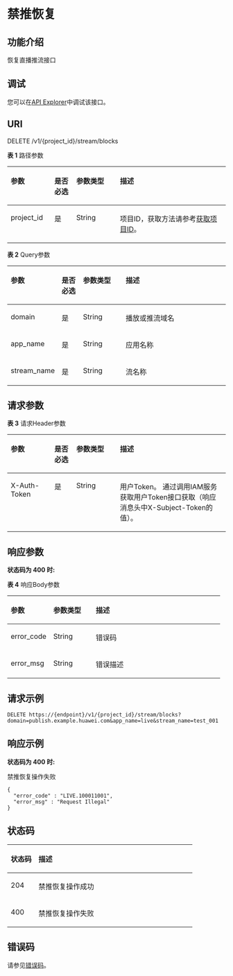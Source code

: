 # 禁推恢复<a name="live_03_0011"></a>

## 功能介绍<a name="section646984323616"></a>

恢复直播推流接口

## 调试<a name="section11470843193617"></a>

您可以在[API Explorer](https://apiexplorer.developer.huaweicloud.com/apiexplorer/doc?product=Live&api=DeleteStreamForbidden)中调试该接口。

## URI<a name="section164717436362"></a>

DELETE /v1/\{project\_id\}/stream/blocks

**表 1**  路径参数

<a name="table9472164312369"></a>
<table><thead align="left"><tr id="row1547120437365"><th class="cellrowborder" valign="top" width="20%" id="mcps1.2.5.1.1"><p id="p247219431367"><a name="p247219431367"></a><a name="p247219431367"></a>参数</p>
</th>
<th class="cellrowborder" valign="top" width="10%" id="mcps1.2.5.1.2"><p id="p247254323610"><a name="p247254323610"></a><a name="p247254323610"></a>是否必选</p>
</th>
<th class="cellrowborder" valign="top" width="20%" id="mcps1.2.5.1.3"><p id="p20473144303615"><a name="p20473144303615"></a><a name="p20473144303615"></a>参数类型</p>
</th>
<th class="cellrowborder" valign="top" width="50%" id="mcps1.2.5.1.4"><p id="p14473143103616"><a name="p14473143103616"></a><a name="p14473143103616"></a>描述</p>
</th>
</tr>
</thead>
<tbody><tr id="row1471743113612"><td class="cellrowborder" valign="top" width="20%" headers="mcps1.2.5.1.1 "><p id="p184731143153612"><a name="p184731143153612"></a><a name="p184731143153612"></a>project_id</p>
</td>
<td class="cellrowborder" valign="top" width="10%" headers="mcps1.2.5.1.2 "><p id="p1474104303620"><a name="p1474104303620"></a><a name="p1474104303620"></a>是</p>
</td>
<td class="cellrowborder" valign="top" width="20%" headers="mcps1.2.5.1.3 "><p id="p104741643113620"><a name="p104741643113620"></a><a name="p104741643113620"></a>String</p>
</td>
<td class="cellrowborder" valign="top" width="50%" headers="mcps1.2.5.1.4 "><p id="p247564319366"><a name="p247564319366"></a><a name="p247564319366"></a>项目ID，获取方法请参考<a href="https://support.huaweicloud.com/api-live/live_03_0023.html" target="_blank" rel="noopener noreferrer">获取项目ID</a>。</p>
</td>
</tr>
</tbody>
</table>

**表 2**  Query参数

<a name="table194761943153611"></a>
<table><thead align="left"><tr id="row5475743133614"><th class="cellrowborder" valign="top" width="20%" id="mcps1.2.5.1.1"><p id="p3476134323612"><a name="p3476134323612"></a><a name="p3476134323612"></a>参数</p>
</th>
<th class="cellrowborder" valign="top" width="10%" id="mcps1.2.5.1.2"><p id="p1447654383620"><a name="p1447654383620"></a><a name="p1447654383620"></a>是否必选</p>
</th>
<th class="cellrowborder" valign="top" width="20%" id="mcps1.2.5.1.3"><p id="p11477134317360"><a name="p11477134317360"></a><a name="p11477134317360"></a>参数类型</p>
</th>
<th class="cellrowborder" valign="top" width="50%" id="mcps1.2.5.1.4"><p id="p74771343113618"><a name="p74771343113618"></a><a name="p74771343113618"></a>描述</p>
</th>
</tr>
</thead>
<tbody><tr id="row9475843113611"><td class="cellrowborder" valign="top" width="20%" headers="mcps1.2.5.1.1 "><p id="p7477134323612"><a name="p7477134323612"></a><a name="p7477134323612"></a>domain</p>
</td>
<td class="cellrowborder" valign="top" width="10%" headers="mcps1.2.5.1.2 "><p id="p247864320366"><a name="p247864320366"></a><a name="p247864320366"></a>是</p>
</td>
<td class="cellrowborder" valign="top" width="20%" headers="mcps1.2.5.1.3 "><p id="p13478143203610"><a name="p13478143203610"></a><a name="p13478143203610"></a>String</p>
</td>
<td class="cellrowborder" valign="top" width="50%" headers="mcps1.2.5.1.4 "><p id="p247814315363"><a name="p247814315363"></a><a name="p247814315363"></a>播放或推流域名</p>
</td>
</tr>
<tr id="row18475204373620"><td class="cellrowborder" valign="top" width="20%" headers="mcps1.2.5.1.1 "><p id="p047919434363"><a name="p047919434363"></a><a name="p047919434363"></a>app_name</p>
</td>
<td class="cellrowborder" valign="top" width="10%" headers="mcps1.2.5.1.2 "><p id="p1247913435366"><a name="p1247913435366"></a><a name="p1247913435366"></a>是</p>
</td>
<td class="cellrowborder" valign="top" width="20%" headers="mcps1.2.5.1.3 "><p id="p84798438369"><a name="p84798438369"></a><a name="p84798438369"></a>String</p>
</td>
<td class="cellrowborder" valign="top" width="50%" headers="mcps1.2.5.1.4 "><p id="p3480144343612"><a name="p3480144343612"></a><a name="p3480144343612"></a>应用名称</p>
</td>
</tr>
<tr id="row124751443173618"><td class="cellrowborder" valign="top" width="20%" headers="mcps1.2.5.1.1 "><p id="p9480174343618"><a name="p9480174343618"></a><a name="p9480174343618"></a>stream_name</p>
</td>
<td class="cellrowborder" valign="top" width="10%" headers="mcps1.2.5.1.2 "><p id="p1048020439364"><a name="p1048020439364"></a><a name="p1048020439364"></a>是</p>
</td>
<td class="cellrowborder" valign="top" width="20%" headers="mcps1.2.5.1.3 "><p id="p12481164303611"><a name="p12481164303611"></a><a name="p12481164303611"></a>String</p>
</td>
<td class="cellrowborder" valign="top" width="50%" headers="mcps1.2.5.1.4 "><p id="p348116437366"><a name="p348116437366"></a><a name="p348116437366"></a>流名称</p>
</td>
</tr>
</tbody>
</table>

## 请求参数<a name="section20481194318367"></a>

**表 3**  请求Header参数

<a name="HeaderParameter"></a>
<table><thead align="left"><tr id="row648214438365"><th class="cellrowborder" valign="top" width="20%" id="mcps1.2.5.1.1"><p id="p34833439366"><a name="p34833439366"></a><a name="p34833439366"></a>参数</p>
</th>
<th class="cellrowborder" valign="top" width="10%" id="mcps1.2.5.1.2"><p id="p0483843113615"><a name="p0483843113615"></a><a name="p0483843113615"></a>是否必选</p>
</th>
<th class="cellrowborder" valign="top" width="20%" id="mcps1.2.5.1.3"><p id="p11483943173616"><a name="p11483943173616"></a><a name="p11483943173616"></a>参数类型</p>
</th>
<th class="cellrowborder" valign="top" width="50%" id="mcps1.2.5.1.4"><p id="p34841043103617"><a name="p34841043103617"></a><a name="p34841043103617"></a>描述</p>
</th>
</tr>
</thead>
<tbody><tr id="row34822430360"><td class="cellrowborder" valign="top" width="20%" headers="mcps1.2.5.1.1 "><p id="p1484243173617"><a name="p1484243173617"></a><a name="p1484243173617"></a>X-Auth-Token</p>
</td>
<td class="cellrowborder" valign="top" width="10%" headers="mcps1.2.5.1.2 "><p id="p6484134314367"><a name="p6484134314367"></a><a name="p6484134314367"></a>是</p>
</td>
<td class="cellrowborder" valign="top" width="20%" headers="mcps1.2.5.1.3 "><p id="p14857432368"><a name="p14857432368"></a><a name="p14857432368"></a>String</p>
</td>
<td class="cellrowborder" valign="top" width="50%" headers="mcps1.2.5.1.4 "><p id="p13485164373617"><a name="p13485164373617"></a><a name="p13485164373617"></a>用户Token。 通过调用IAM服务获取用户Token接口获取（响应消息头中X-Subject-Token的值）。</p>
</td>
</tr>
</tbody>
</table>

## 响应参数<a name="section194851443173620"></a>

**状态码为 400 时:**

**表 4**  响应Body参数

<a name="responseParameter"></a>
<table><thead align="left"><tr id="row748614383615"><th class="cellrowborder" valign="top" width="20%" id="mcps1.2.4.1.1"><p id="p6487543203619"><a name="p6487543203619"></a><a name="p6487543203619"></a>参数</p>
</th>
<th class="cellrowborder" valign="top" width="20%" id="mcps1.2.4.1.2"><p id="p4487114373611"><a name="p4487114373611"></a><a name="p4487114373611"></a>参数类型</p>
</th>
<th class="cellrowborder" valign="top" width="60%" id="mcps1.2.4.1.3"><p id="p124881743193610"><a name="p124881743193610"></a><a name="p124881743193610"></a>描述</p>
</th>
</tr>
</thead>
<tbody><tr id="row848684314369"><td class="cellrowborder" valign="top" width="20%" headers="mcps1.2.4.1.1 "><p id="p1048824363614"><a name="p1048824363614"></a><a name="p1048824363614"></a>error_code</p>
</td>
<td class="cellrowborder" valign="top" width="20%" headers="mcps1.2.4.1.2 "><p id="p10488114333619"><a name="p10488114333619"></a><a name="p10488114333619"></a>String</p>
</td>
<td class="cellrowborder" valign="top" width="60%" headers="mcps1.2.4.1.3 "><p id="p1248954363613"><a name="p1248954363613"></a><a name="p1248954363613"></a>错误码</p>
</td>
</tr>
<tr id="row7486243143613"><td class="cellrowborder" valign="top" width="20%" headers="mcps1.2.4.1.1 "><p id="p13489543103616"><a name="p13489543103616"></a><a name="p13489543103616"></a>error_msg</p>
</td>
<td class="cellrowborder" valign="top" width="20%" headers="mcps1.2.4.1.2 "><p id="p20489124311368"><a name="p20489124311368"></a><a name="p20489124311368"></a>String</p>
</td>
<td class="cellrowborder" valign="top" width="60%" headers="mcps1.2.4.1.3 "><p id="p174901643143611"><a name="p174901643143611"></a><a name="p174901643143611"></a>错误描述</p>
</td>
</tr>
</tbody>
</table>

## 请求示例<a name="section5490104373610"></a>

```
DELETE https://{endpoint}/v1/{project_id}/stream/blocks?domain=publish.example.huawei.com&app_name=live&stream_name=test_001
```

## 响应示例<a name="section64911343113617"></a>

**状态码为 400 时:**

禁推恢复操作失败

```
{
  "error_code" : "LIVE.100011001",
  "error_msg" : "Request Illegal"
}
```

## 状态码<a name="section24931438361"></a>

<a name="table2064"></a>
<table><thead align="left"><tr id="row74941043123615"><th class="cellrowborder" valign="top" width="15%" id="mcps1.1.3.1.1"><p id="p049454314364"><a name="p049454314364"></a><a name="p049454314364"></a>状态码</p>
</th>
<th class="cellrowborder" valign="top" width="85%" id="mcps1.1.3.1.2"><p id="p1849454343610"><a name="p1849454343610"></a><a name="p1849454343610"></a>描述</p>
</th>
</tr>
</thead>
<tbody><tr id="row11494343123615"><td class="cellrowborder" valign="top" width="15%" headers="mcps1.1.3.1.1 "><p id="p349514431364"><a name="p349514431364"></a><a name="p349514431364"></a>204</p>
</td>
<td class="cellrowborder" valign="top" width="85%" headers="mcps1.1.3.1.2 "><p id="p7495943193614"><a name="p7495943193614"></a><a name="p7495943193614"></a>禁推恢复操作成功</p>
</td>
</tr>
<tr id="row8494174323610"><td class="cellrowborder" valign="top" width="15%" headers="mcps1.1.3.1.1 "><p id="p849544323613"><a name="p849544323613"></a><a name="p849544323613"></a>400</p>
</td>
<td class="cellrowborder" valign="top" width="85%" headers="mcps1.1.3.1.2 "><p id="p1049634313369"><a name="p1049634313369"></a><a name="p1049634313369"></a>禁推恢复操作失败</p>
</td>
</tr>
</tbody>
</table>

## 错误码<a name="section6496443123615"></a>

请参见[错误码](错误码.md)。

